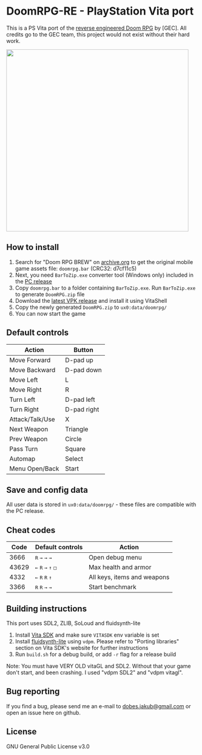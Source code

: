 # DoomRPG-RE - PlayStation Vita port

This is a PS Vita port of the [reverse engineered Doom RPG](https://github.com/Erick194/DoomRPG-RE) by [GEC]. All credits go to the GEC team, this project would not exist without their hard work.

 <img src="https://raw.githubusercontent.com/jakubito/DoomRPG-RE-vita/main/screenshot.png" width="480" />

## How to install

1. Search for "Doom RPG BREW" on [archive.org](https://archive.org/) to get the original mobile game assets file: `doomrpg.bar` (CRC32: d7cf11c5)
1. Next, you need `BarToZip.exe` converter tool (Windows only) included in the [PC release](https://github.com/Erick194/DoomRPG-RE/releases/latest)
1. Copy `doomrpg.bar` to a folder containing `BarToZip.exe`. Run `BarToZip.exe` to generate `DoomRPG.zip` file
1. Download the [latest VPK release](https://github.com/jakubito/DoomRPG-RE-vita/releases/latest) and install it using VitaShell
1. Copy the newly generated `DoomRPG.zip` to `ux0:data/doomrpg/`
1. You can now start the game

## Default controls

| Action           | Button      |
| ---------------  | ----------- |
| Move Forward     | D-pad up    |
| Move Backward    | D-pad down  |
| Move Left        | L           |
| Move Right       | R           |
| Turn Left        | D-pad left  |
| Turn Right       | D-pad right |
| Attack/Talk/Use  | X           |
| Next Weapon      | Triangle    |
| Prev Weapon      | Circle      |
| Pass Turn        | Square      |
| Automap          | Select      |
| Menu Open/Back   | Start       |

## Save and config data

All user data is stored in `ux0:data/doomrpg/` - these files are compatible with the PC release.

## Cheat codes

| Code  | Default controls                                                 | Action                      |
| ----- | ---------------------------------------------------------------- | --------------------------- |
| 3666  | <kbd>R</kbd> <kbd>→</kbd> <kbd>→</kbd> <kbd>→</kbd>              | Open debug menu             |
| 43629 | <kbd>←</kbd> <kbd>R</kbd> <kbd>→</kbd> <kbd>↑</kbd> <kbd>□</kbd> | Max health and armor        |
| 4332  | <kbd>←</kbd> <kbd>R</kbd> <kbd>R</kbd> <kbd>↑</kbd>              | All keys, items and weapons |
| 3366  | <kbd>R</kbd> <kbd>R</kbd> <kbd>→</kbd> <kbd>→</kbd>              | Start benchmark             |

## Building instructions

This port uses SDL2, ZLIB, SoLoud and fluidsynth-lite

1. Install [Vita SDK](https://vitasdk.org/) and make sure `VITASDK` env variable is set
1. Install [fluidsynth-lite](https://github.com/vitasdk/packages/tree/master/fluidsynth-lite) using `vdpm`. Please refer to "Porting libraries" section on Vita SDK's website for further instructions
1. Run `build.sh` for a debug build, or add `-r` flag for a release build

Note: You must have VERY OLD vitaGL and SDL2. Without that your game don't start, and been crashing. I used "vdpm SDL2" and "vdpm vitagl".
## Bug reporting

If you find a bug, please send me an e-mail to dobes.jakub@gmail.com or open an issue here on github.

## License

GNU General Public License v3.0
